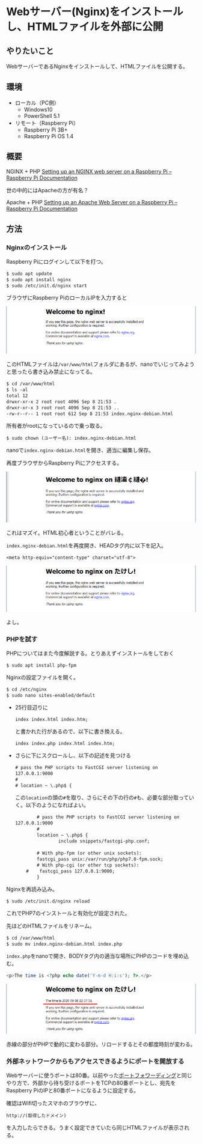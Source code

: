 # Webサーバー(Nginx)をインストールし、HTMLファイルを外部に公開

## やりたいこと

WebサーバーであるNginxをインストールして、HTMLファイルを公開する。

## 環境

- ローカル（PC側）
  - Windows10
  - PowerShell 5.1
- リモート（Raspberry Pi）
  - Raspberry Pi 3B+
  - Raspberry Pi OS 1.4

## 概要

NGINX + PHP
[Setting up an NGINX web server on a Raspberry Pi – Raspberry Pi Documentation](https://www.raspberrypi.org/documentation/remote-access/web-server/nginx.md)

世の中的にはApacheの方が有名？

Apache + PHP
[Setting up an Apache Web Server on a Raspberry Pi – Raspberry Pi Documentation](https://www.raspberrypi.org/documentation/remote-access/web-server/apache.md)

## 方法

### Nginxのインストール

Raspberry Piにログインして以下を打つ。

```shell
$ sudo apt update
$ sudo apt install nginx
$ sudo /etc/init.d/nginx start
```

ブラウザにRaspberry PiのローカルIPを入力すると

![img](image/nginx/image.png)

このHTMLファイルは`/var/www/html`フォルダにあるが、nanoでいじってみようと思ったら書き込み禁止になってる。

```shell
$ cd /var/www/html
$ ls -al
total 12
drwxr-xr-x 2 root root 4096 Sep 8 21:53 .
drwxr-xr-x 3 root root 4096 Sep 8 21:53 ..
-rw-r--r-- 1 root root 612 Sep 8 21:53 index.nginx-debian.html
```

所有者がrootになっているので乗っ取る。

```shell
$ sudo chown (ユーザー名): index.nginx-debian.html
```

nanoで`index.nginx-debian.html`を開き、適当に編集し保存。

再度ブラウザからRaspberry Piにアクセスする。

![img](image/nginx/image-1.png)

これはマズイ。HTML初心者ということがバレる。

`index.nginx-debian.html`を再度開き、HEADタグ内に以下を記入。

```
<meta http-equiv="content-type" charset="utf-8">
```

![img](image/nginx/image-2.png)

よし。

### PHPを試す

PHPについてはまた今度解説する。とりあえずインストールをしておく

```shell
$ sudo apt install php-fpm
```

Nginxの設定ファイルを開く。

~~~shell
$ cd /etc/nginx
$ sudo nano sites-enabled/default
~~~

* 25行目辺りに

  ~~~
  index index.html index.htm;
  ~~~

  と書かれた行があるので、以下に書き換える。

  ~~~
  index index.php index.html index.htm;
  ~~~

* さらに下にスクロールし、以下の記述を見つける

  ~~~
  # pass the PHP scripts to FastCGI server listening on 127.0.0.1:9000
  #
  # location ~ \.php$ {
  ~~~

  この`location`の頭の`#`を取り、さらにその下の行の`#`も、必要な部分取っていく。以下のようになればよい。

  ~~~
          # pass the PHP scripts to FastCGI server listening on 127.0.0.1:9000
          #
          location ~ \.php$ {
                  include snippets/fastcgi-php.conf;
  
          # With php-fpm (or other unix sockets):
          fastcgi_pass unix:/var/run/php/php7.0-fpm.sock;
          # With php-cgi (or other tcp sockets):
      #    fastcgi_pass 127.0.0.1:9000;
          }
  ~~~

Nginxを再読み込み。

~~~shell
$ sudo /etc/init.d/nginx reload
~~~

これでPHP7のインストールと有効化が設定された。

先ほどのHTMLファイルをリネーム。

```shell
$ cd /var/www/html
$ sudo mv index.nginx-debian.html index.php
```

`index.php`をnanoで開き、BODYタグ内の適当な場所にPHPのコードを埋め込む。

```php
<p>The time is <?php echo date('Y-m-d H:i:s'); ?>.</p>
```

![img](image/nginx/image-4.png)

赤線の部分がPHPで動的に変わる部分。リロードするとその都度時刻が変わる。

### 外部ネットワークからもアクセスできるようにポートを開放する

Webサーバーに使うポートは80番。以前やった[ポートフォワーディング](../startup/portforwarding.html)と同じやり方で、外部から待ち受けるポートをTCPの80番ポートとし、宛先をRaspberry PiのIPと80番ポートになるように設定する。

確認はWifi切ったスマホのブラウザに、

~~~
http://(取得したドメイン)
~~~

を入力したらできる。うまく設定できていたら同じHTMLファイルが表示される。